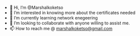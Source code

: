 - 👋 Hi, I’m @Marshalkoketso
- 👀 I’m interested in knowing more about the certificates needed
- 🌱 I’m currently learning network enegeering
- 💞️ I’m looking to collaborate with anyone willing to assist me.
- 📫 How to reach me @ marshalkoketso@gmail.com

<!---
Marshalkoketso/Marshalkoketso is a ✨ special ✨ repository because its `README.md` (this file) appears on your GitHub profile.
You can click the Preview link to take a look at your changes.
--->
